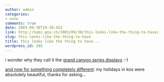```yaml
---
author: admin
categories:
- none
comments: true
date: 2003-09-30T19:39:45Z
link: http://habi.gna.ch/2003/09/30/this-looks-like-the-thing-to-have/
slug: this-looks-like-the-thing-to-have
title: this looks like the thing to have...
wordpress_id: 285
---
```


i wonder why they call it the [grand canyon series displays](http://www.go-l.com/news/press_releases/2003/press_grand_canyon_09_01.htm) :-)

[and now for something completely different](http://www.pythonline.com/home.html): my holidays in kos were absolutely beautiful, thanks for asking...
